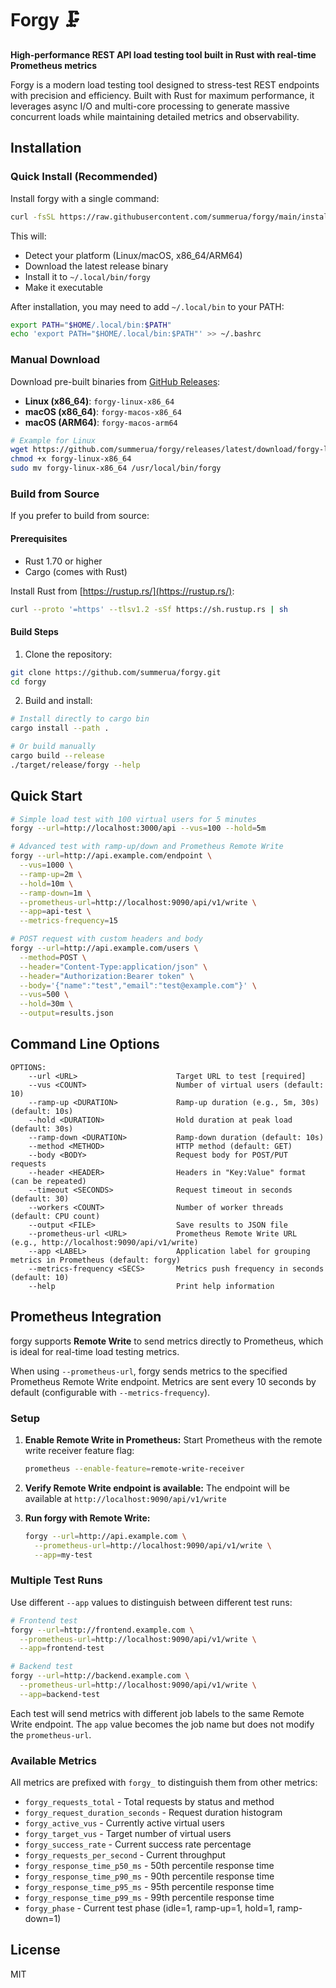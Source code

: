 # Forgy 🗜️

**High-performance REST API load testing tool built in Rust with real-time Prometheus metrics**

Forgy is a modern load testing tool designed to stress-test REST endpoints with precision and efficiency. Built with Rust for maximum performance, it leverages async I/O and multi-core processing to generate massive concurrent loads while maintaining detailed metrics and observability.

## Installation

### Quick Install (Recommended)

Install forgy with a single command:

```bash
curl -fsSL https://raw.githubusercontent.com/summerua/forgy/main/install.sh | bash
```

This will:
- Detect your platform (Linux/macOS, x86_64/ARM64)
- Download the latest release binary
- Install it to `~/.local/bin/forgy`
- Make it executable

After installation, you may need to add `~/.local/bin` to your PATH:
```bash
export PATH="$HOME/.local/bin:$PATH"
echo 'export PATH="$HOME/.local/bin:$PATH"' >> ~/.bashrc
```

### Manual Download

Download pre-built binaries from [GitHub Releases](https://github.com/summerua/forgy/releases):

- **Linux (x86_64)**: `forgy-linux-x86_64`
- **macOS (x86_64)**: `forgy-macos-x86_64`  
- **macOS (ARM64)**: `forgy-macos-arm64`

```bash
# Example for Linux
wget https://github.com/summerua/forgy/releases/latest/download/forgy-linux-x86_64
chmod +x forgy-linux-x86_64
sudo mv forgy-linux-x86_64 /usr/local/bin/forgy
```

### Build from Source

If you prefer to build from source:

#### Prerequisites
- Rust 1.70 or higher
- Cargo (comes with Rust)

Install Rust from [https://rustup.rs/](https://rustup.rs/):
```bash
curl --proto '=https' --tlsv1.2 -sSf https://sh.rustup.rs | sh
```

#### Build Steps
1. Clone the repository:
```bash
git clone https://github.com/summerua/forgy.git
cd forgy
```

2. Build and install:
```bash
# Install directly to cargo bin
cargo install --path .

# Or build manually
cargo build --release
./target/release/forgy --help
```

## Quick Start

```bash
# Simple load test with 100 virtual users for 5 minutes
forgy --url=http://localhost:3000/api --vus=100 --hold=5m

# Advanced test with ramp-up/down and Prometheus Remote Write
forgy --url=http://api.example.com/endpoint \
  --vus=1000 \
  --ramp-up=2m \
  --hold=10m \
  --ramp-down=1m \
  --prometheus-url=http://localhost:9090/api/v1/write \
  --app=api-test \
  --metrics-frequency=15

# POST request with custom headers and body
forgy --url=http://api.example.com/users \
  --method=POST \
  --header="Content-Type:application/json" \
  --header="Authorization:Bearer token" \
  --body='{"name":"test","email":"test@example.com"}' \
  --vus=500 \
  --hold=30m \
  --output=results.json
```

## Command Line Options

```
OPTIONS:
    --url <URL>                      Target URL to test [required]
    --vus <COUNT>                    Number of virtual users (default: 10)
    --ramp-up <DURATION>             Ramp-up duration (e.g., 5m, 30s) (default: 10s)
    --hold <DURATION>                Hold duration at peak load (default: 30s)
    --ramp-down <DURATION>           Ramp-down duration (default: 10s)
    --method <METHOD>                HTTP method (default: GET)
    --body <BODY>                    Request body for POST/PUT requests
    --header <HEADER>                Headers in "Key:Value" format (can be repeated)
    --timeout <SECONDS>              Request timeout in seconds (default: 30)
    --workers <COUNT>                Number of worker threads (default: CPU count)
    --output <FILE>                  Save results to JSON file
    --prometheus-url <URL>           Prometheus Remote Write URL (e.g., http://localhost:9090/api/v1/write)
    --app <LABEL>                    Application label for grouping metrics in Prometheus (default: forgy)
    --metrics-frequency <SECS>       Metrics push frequency in seconds (default: 10)
    --help                           Print help information
```

## Prometheus Integration

forgy supports **Remote Write** to send metrics directly to Prometheus, which is ideal for real-time load testing metrics.

When using `--prometheus-url`, forgy sends metrics to the specified Prometheus Remote Write endpoint. Metrics are sent every 10 seconds by default (configurable with `--metrics-frequency`).

### Setup

1. **Enable Remote Write in Prometheus:**
   Start Prometheus with the remote write receiver feature flag:
   ```bash
   prometheus --enable-feature=remote-write-receiver
   ```

2. **Verify Remote Write endpoint is available:**
   The endpoint will be available at `http://localhost:9090/api/v1/write`

3. **Run forgy with Remote Write:**
   ```bash
   forgy --url=http://api.example.com \
     --prometheus-url=http://localhost:9090/api/v1/write \
     --app=my-test
   ```

### Multiple Test Runs

Use different `--app` values to distinguish between different test runs:
```bash
# Frontend test
forgy --url=http://frontend.example.com \
  --prometheus-url=http://localhost:9090/api/v1/write \
  --app=frontend-test

# Backend test  
forgy --url=http://backend.example.com \
  --prometheus-url=http://localhost:9090/api/v1/write \
  --app=backend-test
```

Each test will send metrics with different job labels to the same Remote Write endpoint. The `app` value becomes the job name but does not modify the `prometheus-url`.

### Available Metrics

All metrics are prefixed with `forgy_` to distinguish them from other metrics:

- `forgy_requests_total` - Total requests by status and method
- `forgy_request_duration_seconds` - Request duration histogram  
- `forgy_active_vus` - Currently active virtual users
- `forgy_target_vus` - Target number of virtual users
- `forgy_success_rate` - Current success rate percentage
- `forgy_requests_per_second` - Current throughput
- `forgy_response_time_p50_ms` - 50th percentile response time
- `forgy_response_time_p90_ms` - 90th percentile response time
- `forgy_response_time_p95_ms` - 95th percentile response time
- `forgy_response_time_p99_ms` - 99th percentile response time
- `forgy_phase` - Current test phase (idle=1, ramp-up=1, hold=1, ramp-down=1)

## License

MIT